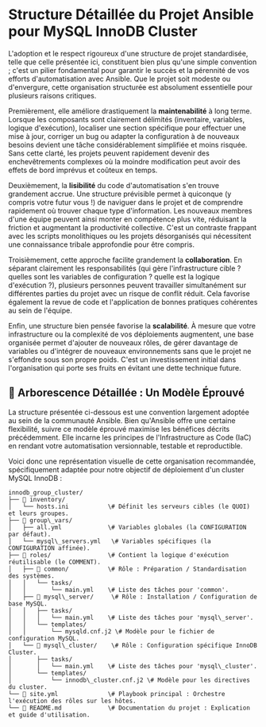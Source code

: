 # **Structure Détaillée du Projet Ansible pour MySQL InnoDB Cluster**

L'adoption et le respect rigoureux d'une structure de projet standardisée, telle que celle présentée ici, constituent bien plus qu'une simple convention ; c'est un pilier fondamental pour garantir le succès et la pérennité de vos efforts d'automatisation avec Ansible. Que le projet soit modeste ou d'envergure, cette organisation structurée est absolument essentielle pour plusieurs raisons critiques.

Premièrement, elle améliore drastiquement la **maintenabilité** à long terme. Lorsque les composants sont clairement délimités (inventaire, variables, logique d'exécution), localiser une section spécifique pour effectuer une mise à jour, corriger un bug ou adapter la configuration à de nouveaux besoins devient une tâche considérablement simplifiée et moins risquée. Sans cette clarté, les projets peuvent rapidement devenir des enchevêtrements complexes où la moindre modification peut avoir des effets de bord imprévus et coûteux en temps.

Deuxièmement, la **lisibilité** du code d'automatisation s'en trouve grandement accrue. Une structure prévisible permet à quiconque (y compris votre futur vous \!) de naviguer dans le projet et de comprendre rapidement où trouver chaque type d'information. Les nouveaux membres d'une équipe peuvent ainsi monter en compétence plus vite, réduisant la friction et augmentant la productivité collective. C'est un contraste frappant avec les scripts monolithiques ou les projets désorganisés qui nécessitent une connaissance tribale approfondie pour être compris.

Troisièmement, cette approche facilite grandement la **collaboration**. En séparant clairement les responsabilités (qui gère l'infrastructure cible ? quelles sont les variables de configuration ? quelle est la logique d'exécution ?), plusieurs personnes peuvent travailler simultanément sur différentes parties du projet avec un risque de conflit réduit. Cela favorise également la revue de code et l'application de bonnes pratiques cohérentes au sein de l'équipe.

Enfin, une structure bien pensée favorise la **scalabilité**. À mesure que votre infrastructure ou la complexité de vos déploiements augmentent, une base organisée permet d'ajouter de nouveaux rôles, de gérer davantage de variables ou d'intégrer de nouveaux environnements sans que le projet ne s'effondre sous son propre poids. C'est un investissement initial dans l'organisation qui porte ses fruits en évitant une dette technique future.

## **🌳 Arborescence Détaillée : Un Modèle Éprouvé**

La structure présentée ci-dessous est une convention largement adoptée au sein de la communauté Ansible. Bien qu'Ansible offre une certaine flexibilité, suivre ce modèle éprouvé maximise les bénéfices décrits précédemment. Elle incarne les principes de l'Infrastructure as Code (IaC) en rendant votre automatisation versionnable, testable et reproductible.

Voici donc une représentation visuelle de cette organisation recommandée, spécifiquement adaptée pour notre objectif de déploiement d'un cluster MySQL InnoDB :

```plaintext
innodb_group_cluster/
├── 📁 inventory/  
│   └── hosts.ini           \# Définit les serveurs cibles (le QUOI) et leurs groupes.  
├── 📁 group\_vars/  
│   ├── all.yml             \# Variables globales (la CONFIGURATION par défaut).  
│   └── mysql\_servers.yml   \# Variables spécifiques (la CONFIGURATION affinée).  
├── 📁 roles/                \# Contient la logique d'exécution réutilisable (le COMMENT).  
│   ├── 📁 common/           \# Rôle : Préparation / Standardisation des systèmes.  
│   │   └── tasks/  
│   │       └── main.yml    \# Liste des tâches pour 'common'.  
│   ├── 📁 mysql\_server/     \# Rôle : Installation / Configuration de base MySQL.  
│   │   ├── tasks/  
│   │   │   └── main.yml    \# Liste des tâches pour 'mysql\_server'.  
│   │   └── templates/  
│   │       └── mysqld.cnf.j2 \# Modèle pour le fichier de configuration MySQL.  
│   └── 📁 mysql\_cluster/    \# Rôle : Configuration spécifique InnoDB Cluster.  
│       ├── tasks/  
│       │   └── main.yml    \# Liste des tâches pour 'mysql\_cluster'.  
│       └── templates/  
│           └── innodb\_cluster.cnf.j2 \# Modèle pour les directives du cluster.  
└── 📜 site.yml              \# Playbook principal : Orchestre l'exécution des rôles sur les hôtes.  
└── 📜 README.md             \# Documentation du projet : Explication et guide d'utilisation.
```
